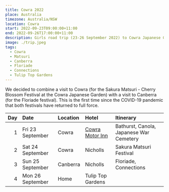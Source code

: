 ```yaml
---
title: Cowra 2022
place: Australia
timezone: Australia/NSW
location: Cowra
start: 2022-09-23T09:00:00+11:00
end: 2022-09-26T17:00:00+11:00
description: Girls road trip (23-26 September 2022) to Cowra Japanese Garden Matsuri Spring Festival and Canberra for the Floriade.
image: ./trip.jpeg
tags:
  - Cowra
  - Matsuri
  - Canberra
  - Floriade
  - Connections
  - Tulip Top Gardens
---
```


We decided to combine a visit to Cowra (for the Sakura Matsuri - Cherry Blossom Festival at the Cowra Japanese Garden) with a visit to Canberra (for the Floriade festival). This is the first time since the COVID-19 pandemic that both festivals have returned to full force.

| Day | Date             | Location | Hotel                                                | Itinerary                               |
| --: | :--------------- | :------- | :--------------------------------------------------- | :-------------------------------------- |
|   1 | Fri 23 September | Cowra    | [Cowra Motor Inn](https://www.cowramotorinn.com.au/) | Bathurst, Canola, Japanese War Cemetery |
|   2 | Sat 24 September | Cowra    | Nicholls                                             | Sakura Matsuri Festival                 |
|   3 | Sun 25 September | Canberra | Nicholls                                             | Floriade, Connections                   |
|   4 | Mon 26 September | Home     | Tulip Top Gardens                                    |
